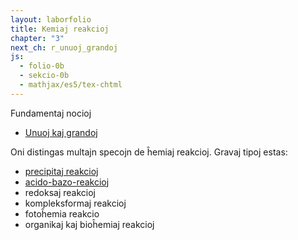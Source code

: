 ```yaml
---
layout: laborfolio
title: Kemiaj reakcioj
chapter: "3"
next_ch: r_unuoj_grandoj
js:
  - folio-0b
  - sekcio-0b 
  - mathjax/es5/tex-chtml
---
```


Fundamentaj nocioj
- [Unuoj kaj grandoj](unuoj_grandoj)

<!--
- leĝo de masefiko, ekvilibro, entalpio, teoremo de Hess 1+2...

-->

<!--
https://de.wikipedia.org/wiki/Chemische_Reaktion#Arten_von_Reaktionen
https://en.wikipedia.org/wiki/Chemical_reaction
-->

Oni distingas multajn specojn de ĥemiaj reakcioj. Gravaj tipoj estas:

- [precipitaj reakcioj](precipito)
- [acido-bazo-reakcioj](acido_bazo)
- redoksaj reakcioj
- kompleksformaj reakcioj
- fotoĥemia reakcio
- organikaj kaj bioĥemiaj reakcioj
